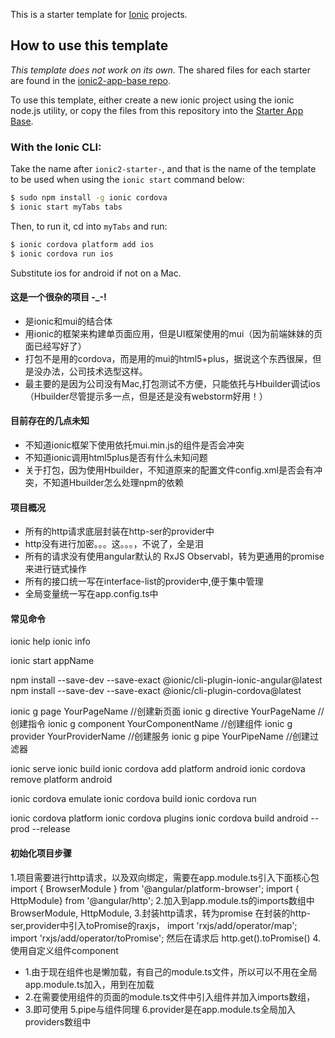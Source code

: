 This is a starter template for [Ionic](http://ionicframework.com/docs/) projects.

## How to use this template

*This template does not work on its own*. The shared files for each starter are found in the [ionic2-app-base repo](https://github.com/ionic-team/ionic2-app-base).

To use this template, either create a new ionic project using the ionic node.js utility, or copy the files from this repository into the [Starter App Base](https://github.com/ionic-team/ionic2-app-base).

### With the Ionic CLI:

Take the name after `ionic2-starter-`, and that is the name of the template to be used when using the `ionic start` command below:

```bash
$ sudo npm install -g ionic cordova
$ ionic start myTabs tabs
```

Then, to run it, cd into `myTabs` and run:

```bash
$ ionic cordova platform add ios
$ ionic cordova run ios
```

Substitute ios for android if not on a Mac.

#### 这是一个很杂的项目 -_-!

- 是ionic和mui的结合体
- 用ionic的框架来构建单页面应用，但是UI框架使用的mui（因为前端妹妹的页面已经写好了）
- 打包不是用的cordova，而是用的mui的html5+plus，据说这个东西很屎，但是没办法，公司技术选型这样。
- 最主要的是因为公司没有Mac,打包测试不方便，只能依托与Hbuilder调试ios（Hbuilder尽管提示多一点，但是还是没有webstorm好用！）

#### 目前存在的几点未知
- 不知道ionic框架下使用依托mui.min.js的组件是否会冲突
- 不知道ionic调用html5plus是否有什么未知问题
- 关于打包，因为使用Hbuilder，不知道原来的配置文件config.xml是否会有冲突，不知道Hbuilder怎么处理npm的依赖

#### 项目概况
- 所有的http请求底层封装在http-ser的provider中
- http没有进行加密。。。这。。。，不说了，全是泪
- 所有的请求没有使用angular默认的 RxJS Observabl，转为更通用的promise来进行链式操作
- 所有的接口统一写在interface-list的provider中,便于集中管理
- 全局变量统一写在app.config.ts中

#### 常见命令
ionic help <command>
ionic info

ionic start appName

npm install --save-dev --save-exact @ionic/cli-plugin-ionic-angular@latest
npm install --save-dev --save-exact @ionic/cli-plugin-cordova@latest

ionic g page YourPageName //创建新页面
ionic g directive YourPageName //创建指令
ionic g component YourComponentName //创建组件
ionic g provider YourProviderName //创建服务
ionic g pipe YourPipeName //创建过滤器

ionic serve
ionic build
ionic cordova add platform android
ionic cordova remove platform android

ionic cordova emulate <platform>
ionic cordova build <platform>
ionic cordova run <platform>

ionic cordova platform <action> <platform>
ionic cordova plugins <action> <platform>
ionic cordova build android --prod --release

#### 初始化项目步骤
1.项目需要进行http请求，以及双向绑定，需要在app.module.ts引入下面核心包
  import { BrowserModule } from '@angular/platform-browser';
  import { HttpModule} from '@angular/http';
2.加入到app.module.ts的imports数组中
      BrowserModule,
      HttpModule,
3.封装http请求，转为promise
  在封装的http-ser,provider中引入toPromise的raxjs，
  import 'rxjs/add/operator/map';
  import 'rxjs/add/operator/toPromise';
  然后在请求后
  http.get().toPromise()
4.使用自定义组件component
  - 1.由于现在组件也是懒加载，有自己的module.ts文件，所以可以不用在全局app.module.ts加入，用到在加载
  - 2.在需要使用组件的页面的module.ts文件中引入组件并加入imports数组，
  - 3.即可使用
5.pipe与组件同理
6.provider是在app.module.ts全局加入providers数组中

  
  
  
  
  
